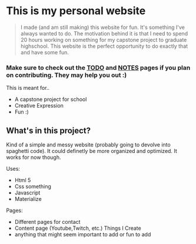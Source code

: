 # This is my personal website

> I made (and am still making) this website for fun. It's something I've always wanted to do. The motivation behind it is that I need to spend 20 hours working on something for my capstone project to graduate highschool. This website is the perfect opportunity to do exactly that and have some fun.

### Make sure to check out the [TODO](https://github.com/TFoley1/theRowe/blob/main/TODO.md) and [NOTES](https://github.com/TFoley1/theRowe/blob/main/NOTES.md) pages if you plan on contributing. They may help you out :)


This is meant for..

- A capstone project for school
- Creative Expression
- Fun :)

## What's in this project?

Kind of a simple and messy website (probably going to devolve into spaghetti code). It could definetly be more organized and optimized. It works for now though.

Uses:
- Html 5
- Css something
- Javascript
- Materialize


Pages:
- Different pages for contact
- Content page (Youtube,Twitch, etc.) Things I Create
- anything that might seem important to add or fun to add


